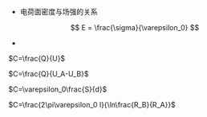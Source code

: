 * 电荷面密度与场强的关系

$$
E = \frac{\sigma}{\varepsilon_0}
$$

* 

$C=\frac{Q}{U}$

$C=\frac{Q}{U_A-U_B}$

$C=\varepsilon_0\frac{S}{d}$

$C=\frac{2\pi\varepsilon_0 l}{\ln\frac{R_B}{R_A}}$



































































